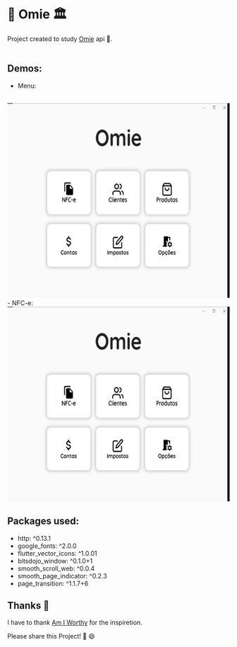 # 💼 Omie 🏛

Project created to study [Omie](http://omie.com/) api 🎒.
<br/><br/>

## Demos:

- Menu:
<br>
<img src="https://raw.githubusercontent.com/Mosarto/omie/main/demo/menu.gif" width="623" height="440" title="Screen Shoot">
<br>
- NFC-e:
<br>
<img src="https://raw.githubusercontent.com/Mosarto/omie/main/demo/nfce.gif" width="623" height="440" title="Screen Shoot">
<br>

## Packages used:

- http: ^0.13.1
- google_fonts: ^2.0.0
- flutter_vector_icons: ^1.0.01
- bitsdojo_window: ^0.1.0+1
- smooth_scroll_web: ^0.0.4
- smooth_page_indicator: ^0.2.3
- page_transition: ^1.1.7+6


## Thanks 👏

I have to thank [Am I Worthy](https://www.youtube.com/channel/UCXGfNWkgQ7KThxoiESymb5w) for the inspiretion. 

Please share this Project! 🤝 😄
